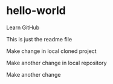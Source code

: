 # hello-world
Learn GitHub

This is just the readme file

Make change in local cloned project

Make another change in local repository

Make another change
